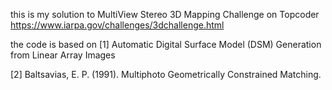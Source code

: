 this is my solution to MultiView Stereo 3D Mapping Challenge on Topcoder 
https://www.iarpa.gov/challenges/3dchallenge.html

the code is based on
[1] Automatic Digital Surface Model (DSM) Generation from Linear Array Images


[2] Baltsavias, E. P. (1991). Multiphoto Geometrically Constrained Matching.
